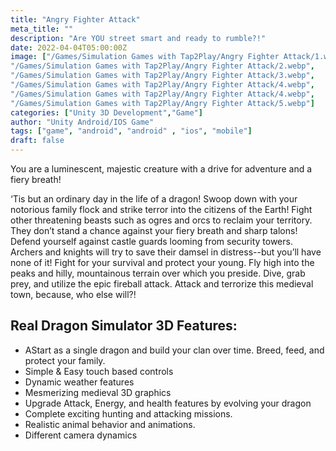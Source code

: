```yaml
---
title: "Angry Fighter Attack"
meta_title: ""
description: "Are YOU street smart and ready to rumble?!"
date: 2022-04-04T05:00:00Z
image: ["/Games/Simulation Games with Tap2Play/Angry Fighter Attack/1.webp",
"/Games/Simulation Games with Tap2Play/Angry Fighter Attack/2.webp",
"/Games/Simulation Games with Tap2Play/Angry Fighter Attack/3.webp",
"/Games/Simulation Games with Tap2Play/Angry Fighter Attack/4.webp",
"/Games/Simulation Games with Tap2Play/Angry Fighter Attack/4.webp",
"/Games/Simulation Games with Tap2Play/Angry Fighter Attack/5.webp"]
categories: ["Unity 3D Development","Game"]
author: "Unity Android/IOS Game"
tags: ["game", "android", "android" , "ios", "mobile"]
draft: false
---
```


You are a luminescent, majestic creature with a drive for adventure and a fiery breath!

‘Tis but an ordinary day in the life of a dragon! Swoop down with your notorious family flock and strike terror into the citizens of the Earth! Fight other threatening beasts such as ogres and orcs to reclaim your territory. They don’t stand a chance against your fiery breath and sharp talons! Defend yourself against castle guards looming from security towers. Archers and knights will try to save their damsel in distress--but you’ll have none of it! Fight for your survival and protect your young. Fly high into the peaks and hilly, mountainous terrain over which you preside. Dive, grab prey, and utilize the epic fireball attack. Attack and terrorize this medieval town, because, who else will?!

## Real Dragon Simulator 3D Features:
- AStart as a single dragon and build your clan over time. Breed, feed, and protect your family.
- Simple & Easy touch based controls
- Dynamic weather features
- Mesmerizing medieval 3D graphics
- Upgrade Attack, Energy, and health features by evolving your dragon
- Complete exciting hunting and attacking missions.
- Realistic animal behavior and animations.
- Different camera dynamics
